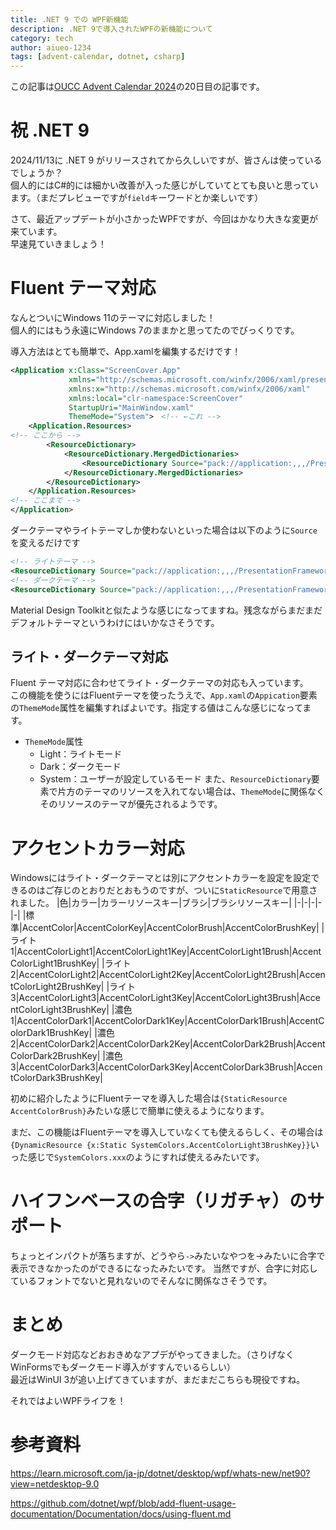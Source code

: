 ```yaml
---
title: .NET 9 での WPF新機能
description: .NET 9で導入されたWPFの新機能について
category: tech
author: aiueo-1234
tags: [advent-calendar, dotnet, csharp]
---
```


この記事は[OUCC Advent Calendar 2024](https://adventar.org/calendars/10655)の20日目の記事です。

# 祝 .NET 9
2024/11/13に .NET 9 がリリースされてから久しいですが、皆さんは使っているでしょうか？  
個人的にはC#的には細かい改善が入った感じがしていてとても良いと思っています。（まだプレビューですが`field`キーワードとか楽しいです）  

さて、最近アップデートが小さかったWPFですが、今回はかなり大きな変更が来ています。  
早速見ていきましょう！

# Fluent テーマ対応
なんとついにWindows 11のテーマに対応しました！  
個人的にはもう永遠にWindows 7のままかと思ってたのでびっくりです。  

導入方法はとても簡単で、App.xamlを編集するだけです！
```xml
<Application x:Class="ScreenCover.App"
             xmlns="http://schemas.microsoft.com/winfx/2006/xaml/presentation"
             xmlns:x="http://schemas.microsoft.com/winfx/2006/xaml"
             xmlns:local="clr-namespace:ScreenCover"
             StartupUri="MainWindow.xaml"
             ThemeMode="System">　<!-- ←これ -->
    <Application.Resources>
<!-- ここから -->
        <ResourceDictionary>
            <ResourceDictionary.MergedDictionaries>
                <ResourceDictionary Source="pack://application:,,,/PresentationFramework.Fluent;component/Themes/Fluent.xaml" />
            </ResourceDictionary.MergedDictionaries>
        </ResourceDictionary>
    </Application.Resources>
<!-- ここまで -->
</Application>

```

ダークテーマやライトテーマしか使わないといった場合は以下のように`Source`を変えるだけです
```xml
<!-- ライトテーマ -->
<ResourceDictionary Source="pack://application:,,,/PresentationFramework.Fluent;component/Themes/Fluent.Light.xaml" />
<!-- ダークテーマ -->
<ResourceDictionary Source="pack://application:,,,/PresentationFramework.Fluent;component/Themes/Fluent.Dark.xaml" />
```

Material Design Toolkitと似たような感じになってますね。残念ながらまだまだデフォルトテーマというわけにはいかなさそうです。

## ライト・ダークテーマ対応
Fluent テーマ対応に合わせてライト・ダークテーマの対応も入っています。  
この機能を使うにはFluentテーマを使ったうえで、`App.xaml`の`Appication`要素の`ThemeMode`属性を編集すればよいです。指定する値はこんな感じになってます。  
- `ThemeMode`属性
  - Light：ライトモード
  - Dark：ダークモード
  - System：ユーザーが設定しているモード
また、`ResourceDictionary`要素で片方のテーマのリソースを入れてない場合は、`ThemeMode`に関係なくそのリソースのテーマが優先されるようです。

# アクセントカラー対応
Windowsにはライト・ダークテーマとは別にアクセントカラーを設定を設定できるのはご存じのとおりだとおもうのですが、ついに`StaticResource`で用意されました。
|色|カラー|カラーリソースキー|ブラシ|ブラシリソースキー|
|-|-|-|-|-|
|標準|AccentColor|AccentColorKey|AccentColorBrush|AccentColorBrushKey|
|ライト1|AccentColorLight1|AccentColorLight1Key|AccentColorLight1Brush|AccentColorLight1BrushKey|
|ライト2|AccentColorLight2|AccentColorLight2Key|AccentColorLight2Brush|AccentColorLight2BrushKey|
|ライト3|AccentColorLight3|AccentColorLight3Key|AccentColorLight3Brush|AccentColorLight3BrushKey|
|濃色1|AccentColorDark1|AccentColorDark1Key|AccentColorDark1Brush|AccentColorDark1BrushKey|
|濃色2|AccentColorDark2|AccentColorDark2Key|AccentColorDark2Brush|AccentColorDark2BrushKey|
|濃色3|AccentColorDark3|AccentColorDark3Key|AccentColorDark3Brush|AccentColorDark3BrushKey|

初めに紹介したようにFluentテーマを導入した場合は`{StaticResource 
 AccentColorBrush}`みたいな感じで簡単に使えるようになります。
 
まだ、この機能はFluentテーマを導入していなくても使えるらしく、その場合は`{DynamicResource {x:Static SystemColors.AccentColorLight3BrushKey}}`いった感じで`SystemColors.xxx`のようにすれば使えるみたいです。

# ハイフンベースの合字（リガチャ）のサポート
ちょっとインパクトが落ちますが、どうやら`->`みたいなやつを→みたいに合字で表示できなかったのができるになったみたいです。
当然ですが、合字に対応しているフォントでないと見れないのでそんなに関係なさそうです。


# まとめ
ダークモード対応などおおきめなアプデがやってきました。（さりげなくWinFormsでもダークモード導入がすすんでいるらしい）  
最近はWinUI 3が追い上げてきていますが、まだまだこちらも現役ですね。

それではよいWPFライフを！

# 参考資料

https://learn.microsoft.com/ja-jp/dotnet/desktop/wpf/whats-new/net90?view=netdesktop-9.0

https://github.com/dotnet/wpf/blob/add-fluent-usage-documentation/Documentation/docs/using-fluent.md